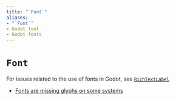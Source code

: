 ```yaml
---
title: "`Font`"
aliases:
- "`Font`"
- Godot font
- Godot fonts
---
```


# `Font`

For issues related to the use of fonts in Godot, see [`RichTextLabel`](godot-rich-text-label.md)

- [Fonts are missing glyphs on some systems](godot-font-missing-glyphs-on-some-systems.md)
